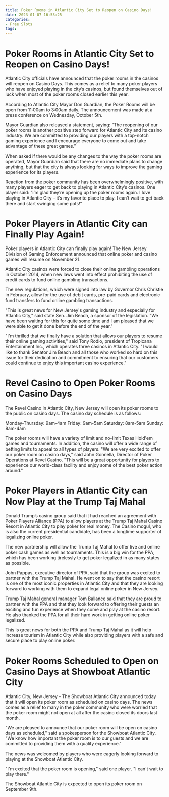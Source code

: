 ```yaml
---
title: Poker Rooms in Atlantic City Set to Reopen on Casino Days!
date: 2023-01-07 16:53:25
categories:
- Free Slots
tags:
---
```



#  Poker Rooms in Atlantic City Set to Reopen on Casino Days!

Atlantic City officials have announced that the poker rooms in the casinos will reopen on Casino Days. This comes as a relief to many poker players who have enjoyed playing in the city’s casinos, but found themselves out of luck when most of the poker rooms closed earlier this year.

According to Atlantic City Mayor Don Guardian, the Poker Rooms will be open from 11:00am to 3:00am daily. The announcement was made at a press conference on Wednesday, October 5th.

Mayor Guardian also released a statement, saying: “The reopening of our poker rooms is another positive step forward for Atlantic City and its casino industry. We are committed to providing our players with a top-notch gaming experience and I encourage everyone to come out and take advantage of these great games.”

When asked if there would be any changes to the way the poker rooms are operated, Mayor Guardian said that there are no immediate plans to change anything, but that the city is always looking for ways to improve the gaming experience for its players.

Reaction from the poker community has been overwhelmingly positive, with many players eager to get back to playing in Atlantic City’s casinos. One player said: “I’m glad they’re opening up the poker rooms again. I love playing in Atlantic City – it’s my favorite place to play. I can’t wait to get back there and start swinging some pots!”

#  Poker Players in Atlantic City can Finally Play Again!

Poker players in Atlantic City can finally play again! The New Jersey Division of Gaming Enforcement announced that online poker and casino games will resume on November 21.

Atlantic City casinos were forced to close their online gambling operations in October 2014, when new laws went into effect prohibiting the use of credit cards to fund online gambling transactions.

The new regulations, which were signed into law by Governor Chris Christie in February, allow for the use of debit cards, pre-paid cards and electronic fund transfers to fund online gambling transactions.

"This is great news for New Jersey's gaming industry and especially for Atlantic City," said state Sen. Jim Beach, a sponsor of the legislation. "We have been waiting for this for quite some time and I am pleased that we were able to get it done before the end of the year."

"I'm thrilled that we finally have a solution that allows our players to resume their online gaming activities," said Tony Rodio, president of Tropicana Entertainment Inc., which operates three casinos in Atlantic City. "I would like to thank Senator Jim Beach and all those who worked so hard on this issue for their dedication and commitment to ensuring that our customers could continue to enjoy this important casino experience."

#  Revel Casino to Open Poker Rooms on Casino Days 

The Revel Casino in Atlantic City, New Jersey will open its poker rooms to the public on casino days. The casino day schedule is as follows:

Monday-Thursday: 9am-4am
Friday: 9am-5am
Saturday: 8am-5am
Sunday: 8am-4am

The poker rooms will have a variety of limit and no-limit Texas Hold'em games and tournaments. In addition, the casino will offer a wide range of betting limits to appeal to all types of players. "We are very excited to offer our poker room on casino days," said John Gonnella, Director of Poker Operations at Revel Casino. "This will be a great opportunity for players to experience our world-class facility and enjoy some of the best poker action around."

#  Poker Players in Atlantic City can Now Play at the Trump Taj Mahal 

Donald Trump’s casino group said that it had reached an agreement with Poker Players Alliance (PPA) to allow players at the Trump Taj Mahal Casino Resort in Atlantic City to play poker for real money. The Casino mogul, who is also the current presidential candidate, has been a longtime supporter of legalizing online poker.

The new partnership will allow the Trump Taj Mahal to offer live and online poker cash games as well as tournaments. This is a big win for the PPA, which has been working tirelessly to get poker legalized in as many states as possible.

John Pappas, executive director of PPA, said that the group was excited to partner with the Trump Taj Mahal. He went on to say that the casino resort is one of the most iconic properties in Atlantic City and that they are looking forward to working with them to expand legal online poker in New Jersey.

Trump Taj Mahal general manager Tom Ballance said that they are proud to partner with the PPA and that they look forward to offering their guests an exciting and fun experience when they come and play at the casino resort. He also thanked the PPA for all their hard work in getting online poker legalized.

This is great news for both the PPA and Trump Taj Mahal as it will help increase tourism in Atlantic City while also providing players with a safe and secure place to play online poker.

#  Poker Rooms Scheduled to Open on Casino Days at Showboat Atlantic City

Atlantic City, New Jersey - The Showboat Atlantic City announced today that it will open its poker room as scheduled on casino days. The news comes as a relief to many in the poker community who were worried that the poker room might not open at all after the casino closed its doors last month.

"We are pleased to announce that our poker room will be open on casino days as scheduled," said a spokesperson for the Showboat Atlantic City. "We know how important the poker room is to our guests and we are committed to providing them with a quality experience."

The news was welcomed by players who were eagerly looking forward to playing at the Showboat Atlantic City.

"I'm excited that the poker room is opening," said one player. "I can't wait to play there."

The Showboat Atlantic City is expected to open its poker room on September 9th.
